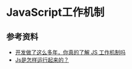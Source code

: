 # JavaScript工作机制







## 参考资料

- [开发做了这么多年，你真的了解 JS 工作机制吗](https://www.infoq.cn/article/E2Vvaa-ZfIrMrjrxtdF9)
- [Js是怎样运行起来的？](https://juejin.cn/post/6978664826893500423)
